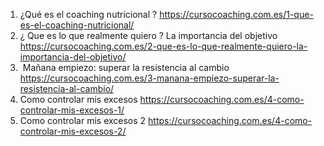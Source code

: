 1. ¿Qué es el coaching nutricional ? https://cursocoaching.com.es/1-que-es-el-coaching-nutricional/
2. ¿ Que es lo que realmente quiero ? La importancia del objetivo https://cursocoaching.com.es/2-que-es-lo-que-realmente-quiero-la-importancia-del-objetivo/
3.  Mañana empiezo: superar la resistencia al cambio https://cursocoaching.com.es/3-manana-empiezo-superar-la-resistencia-al-cambio/
4. Como controlar mis excesos https://cursocoaching.com.es/4-como-controlar-mis-excesos-1/
5. Como controlar mis excesos 2 https://cursocoaching.com.es/4-como-controlar-mis-excesos-2/
